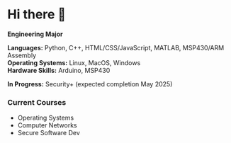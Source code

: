 # Hi there 👋
**Engineering Major**

**Languages:** Python, C++, HTML/CSS/JavaScript, MATLAB, MSP430/ARM Assembly    
**Operating Systems:** Linux, MacOS, Windows  
**Hardware Skills:** Arduino, MSP430 

**In Progress:** Security+ (expected completion May 2025)

### Current Courses
- Operating Systems 
- Computer Networks  
- Secure Software Dev  

